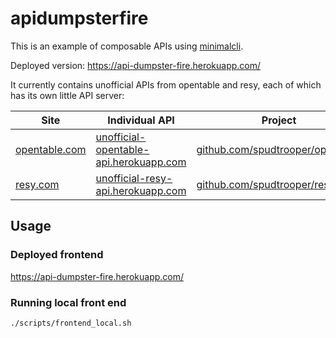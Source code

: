 # apidumpsterfire

This is an example of composable APIs using [minimalcli](https://github.com/spudtrooper/minimalcli).

Deployed version: https://api-dumpster-fire.herokuapp.com/

It currently contains unofficial APIs from opentable and resy, each of which has its own little API server:

| Site                                  | Individual API                                                                            | Project                                                                      |
| ------------------------------------- | ----------------------------------------------------------------------------------------- | ---------------------------------------------------------------------------- |
| [opentable.com](http://opentable.com) | [unofficial-opentable-api.herokuapp.com](https://unofficial-opentable-api.herokuapp.com/) | [github.com/spudtrooper/opentable](https://github.com/spudtrooper/opentable) |
| [resy.com](http://opentable.com)      | [unofficial-resy-api.herokuapp.com](https://unofficial-resy-api.herokuapp.com/)           | [github.com/spudtrooper/resy](https://github.com/spudtrooper/resy)           |

## Usage

### Deployed frontend

https://api-dumpster-fire.herokuapp.com/

### Running local front end

```
./scripts/frontend_local.sh
```